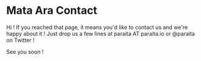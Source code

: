 # Mata Ara Contact

Hi ! If you reached that page, it means you'd like to contact us and we're happy about it ! Just drop us a few lines at paraita AT paraita.io or @paraita on Twitter !

See you soon !
